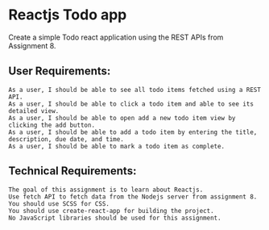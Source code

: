 
# Reactjs Todo app

Create a simple Todo react application using the REST APIs from Assignment 8. 

## User Requirements:

    As a user, I should be able to see all todo items fetched using a REST API.
    As a user, I should be able to click a todo item and able to see its detailed view.
    As a user, I should be able to open add a new todo item view by clicking the add button.
    As a user, I should be able to add a todo item by entering the title, description, due date, and time.
    As a user, I should be able to mark a todo item as complete.

## Technical Requirements:

    The goal of this assignment is to learn about Reactjs.
    Use fetch API to fetch data from the Nodejs server from assignment 8.
    You should use SCSS for CSS.
    You should use create-react-app for building the project.
    No JavaScript libraries should be used for this assignment.
